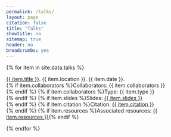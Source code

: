 ```yaml
---
permalink: /talks/
layout: page
citation: false
title: "Talks"
showtitle: no
sitemap: true
header: no
breadcrumbs: yes
---
```



{% for item in site.data.talks %}

<a href="{{ item.slidesurl }}">{{ item.title }}</a>. {{ item.location }}. {{ item.date }}.<br>
  {% if item.collaborators %}<span class="icon-edit pr5"></span>Collaborators: {{ item.collaborators }}<br>{% endif %}
  {% if item.collaborators %}<span class="icon-edit pr5"></span>Type: {{ item.type }}<br>{% endif %}
  {% if item.slides %}<span class="icon-cog pr5"></span>Slides: <a href="{{ item.slidesurl }}">{{ item.slides }}</a><br>{% endif %}
  {% if item.citation %}<span class="icon-cog pr5"></span>Citation: <a href="{{ item.citationurl }}">{{ item.citation }}</a><br>{% endif %}
  {% if item.resources %}<span class="icon-lab-flask pr5"></span>Associated resources: <a href="{{ item.resourcesurl }}">{{ item.resources }}</a>{% endif %}

{% endfor %}